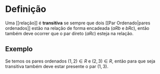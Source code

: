 # Definição
Uma [[relação]] é **transitiva** se sempre que dois [[Par Ordenado|pares ordenados]] estão na relação de forma encadeada ($aRb$ e $bRc$), então também deve ocorrer que o par direto ($aRc$) esteja na relação.
## Exemplo
Se temos os pares ordenados $(1,2)∈R$ e $(2,3)∈R$, então para que seja transitiva também deve estar presente o par $(1,3)$.